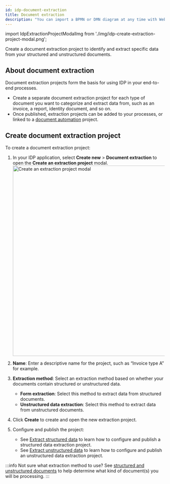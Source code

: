 ```yaml
---
id: idp-document-extraction
title: Document extraction
description: "You can import a BPMN or DMN diagram at any time with Web Modeler."
---
```


import IdpExtractionProjectModalImg from './img/idp-create-extraction-project-modal.png';

Create a document extraction project to identify and extract specific data from your structured and unstructured documents.

## About document extraction

Document extraction projects form the basis for using IDP in your end-to-end processes.

- Create a separate document extraction project for each type of document you want to categorize and extract data from, such as an invoice, a report, identity document, and so on.
- Once published, extraction projects can be added to your processes, or linked to a [document automation](idp-document-automation.md) project.

## Create document extraction project

To create a document extraction project:

1. In your IDP application, select **Create new** > **Document extraction** to open the **Create an extraction project** modal.
   <img src={IdpExtractionProjectModalImg} alt="Create an extraction project modal" width="600px"/>
1. **Name**: Enter a descriptive name for the project, such as “Invoice type A” for example.
1. **Extraction method**: Select an extraction method based on whether your documents contain structured or unstructured data.

   - **Form extraction**: Select this method to extract data from structured documents.
   - **Unstructured data extraction**: Select this method to extract data from unstructured documents.

1. Click **Create** to create and open the new extraction project.
1. Configure and publish the project:

   - See [Extract structured data](idp-structured-extraction.md) to learn how to configure and publish a structured data extraction project.
   - See [Extract unstructured data](idp-unstructured-extraction.md) to learn how to configure and publish an unstructured data extraction project.

:::info
Not sure what extraction method to use? See [structured and unstructured documents](idp-key-concepts.md) to help determine what kind of document(s) you will be processing.
:::
